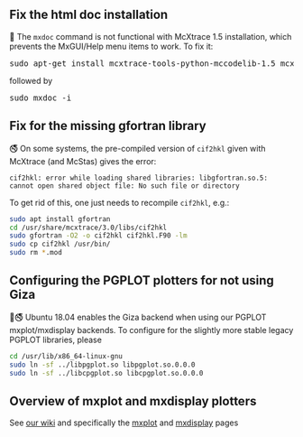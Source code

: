 ## Fix the html doc installation ##

🚳️ The `mxdoc` command is not functional with McXtrace 1.5 installation, which prevents the MxGUI/Help menu items to work. To fix it:
<pre>
sudo apt-get install mcxtrace-tools-python-mccodelib-1.5 mcxtrace-tools-python-mxdoc-1.5
</pre>
followed by
<pre>
sudo mxdoc -i
</pre>

## Fix for the missing gfortran library

🚭️ On some systems, the pre-compiled version of `cif2hkl` given with McXtrace (and McStas) gives the error:
```
cif2hkl: error while loading shared libraries: libgfortran.so.5: cannot open shared object file: No such file or directory
```

To get rid of this, one just needs to recompile `cif2hkl`, e.g.:
``` bash
sudo apt install gfortran
cd /usr/share/mcxtrace/3.0/libs/cif2hkl
sudo gfortran -O2 -o cif2hkl cif2hkl.F90 -lm
sudo cp cif2hkl /usr/bin/
sudo rm *.mod
```

## Configuring the PGPLOT plotters for not using Giza
🚳🚭️ Ubuntu 18.04 enables the Giza backend when using our PGPLOT
mxplot/mxdisplay backends. To configure for the slightly more stable
legacy PGPLOT libraries, please

``` bash
cd /usr/lib/x86_64-linux-gnu
sudo ln -sf ../libpgplot.so libpgplot.so.0.0.0
sudo ln -sf ../libcpgplot.so libcpgplot.so.0.0.0
```

## Overview of mxplot and mxdisplay plotters
See [our wiki](https://github.com/McStasMcXtrace/McCode/wiki) and specifically the [mxplot](https://github.com/McStasMcXtrace/McCode/wiki/mcplot-variants---table-overview) and [mxdisplay](https://github.com/McStasMcXtrace/McCode/wiki/mcdisplay-variants---table-overview) pages
